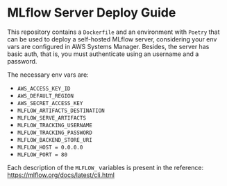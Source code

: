 # MLflow Server Deploy Guide

This repository contains a `Dockerfile` and an environment with `Poetry` that can be used to deploy a self-hosted MLflow server, considering your env vars are configured in AWS Systems Manager. Besides, the server has basic auth, that is, you must authenticate using an username and a password.

The necessary env vars are:

- `AWS_ACCESS_KEY_ID`
- `AWS_DEFAULT_REGION`
- `AWS_SECRET_ACCESS_KEY`
- `MLFLOW_ARTIFACTS_DESTINATION`
- `MLFLOW_SERVE_ARTIFACTS`
- `MLFLOW_TRACKING_USERNAME`
- `MLFLOW_TRACKING_PASSWORD`
- `MLFLOW_BACKEND_STORE_URI`
- `MLFLOW_HOST = 0.0.0.0`
- `MLFLOW_PORT = 80`

Each description of the `MLFLOW_` variables is present in the reference:  https://mlflow.org/docs/latest/cli.html
